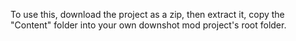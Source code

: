 To use this, download the project as a zip, then extract it, copy the "Content" folder into your own downshot mod project's root folder.

